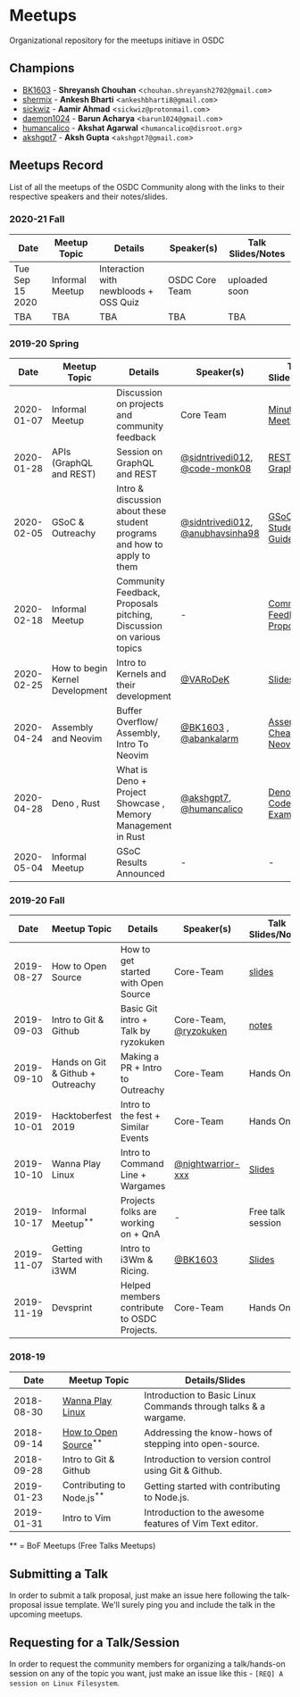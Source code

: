 # Meetups

Organizational repository for the meetups initiave in OSDC

## Champions

- [BK1603](https://github.com/BK1603) - **Shreyansh Chouhan** &lt;`chouhan.shreyansh2702@gmail.com`&gt;
- [shermix](https://github.com/shermix) - **Ankesh Bharti** &lt;`ankeshbharti8@gmail.com`&gt;
- [sickwiz](https://github.com/sickwiz) - **Aamir Ahmad** &lt;`sickwiz@protonmail.com`&gt;
- [daemon1024](https://github.com/daemon1024) - **Barun Acharya** &lt;`barun1024@gmail.com`&gt;
- [humancalico](https://github.com/humancalico) - **Akshat Agarwal** &lt;`humancalico@disroot.org`&gt;
- [akshgpt7](https://github.com/akshgpt7) - **Aksh Gupta** &lt;`akshgpt7@gmail.com`&gt;

## Meetups Record

List of all the meetups of the OSDC Community along with the links to their respective speakers and their notes/slides.

### 2020-21 Fall

| Date       | Meetup Topic 	          | Details                                       | Speaker(s) | Talk Slides/Notes                                            |
| ---------- | ---------------------------|-----------------------------------------------| ---------- | -------------------------------------------------------------|
| Tue Sep 15 2020        | Informal Meetup           	          | Interaction with newbloods + OSS Quiz                                           | OSDC Core Team        | uploaded soon
|TBA|TBA|TBA|TBA|TBA|                                                          |

### 2019-20 Spring

| Date       | Meetup Topic 	          | Details                                       | Speaker(s) | Talk Slides/Notes                                            |
| ---------- | ---------------------------|-----------------------------------------------| ---------- | -------------------------------------------------------------|
| 2020-01-07 | Informal Meetup 	          | Discussion on projects and community feedback | Core Team  | [Minutes of Meetup](./minutes_of_meetup/mom_07-01-2020.md)   |
| 2020-01-28 | APIs (GraphQL and REST)    | Session on GraphQL and REST                   | [@sidntrivedi012](https://github.com/sidntrivedi012), [@code-monk08](https://github.com/code-monk08) | [REST](https://docs.google.com/presentation/d/1MFtfisIoisxbBscIpaQXceOEmv2actSKd8qGEDTwpN4/edit?usp=sharing), [GraphQL](https://docs.google.com/presentation/d/14NPHPU7hJBKxefRu9f2_dt-o9uB17TTbgOXsTUVqaqo/edit?usp=sharing)|
| 2020-02-05 | GSoC & Outreachy       	  | Intro & discussion about these student programs and how to apply to them | [@sidntrivedi012](https://github.com/sidntrivedi012), [@anubhavsinha98](https://github.com/anubhavsinha98) | [GSoC Student Guide](https://google.github.io/gsocguides/student/) |
| 2020-02-18 | Informal Meetup            | Community Feedback, Proposals pitching, Discussion on various topics                                              |  -          | [Community Feedback & Proposals](https://github.com/osdc/meetups/issues/46)                                                             |
| 2020-02-25 | How to begin Kernel Development | Intro to Kernels and their development | [@VARoDeK](https://github.com/VARoDeK)| [Slides](https://drive.google.com/file/d/1MQcDMq-MKDl72O4s9WV5yYx35AJFAKlv/view?usp=sharing)|
| 2020-04-24 |   Assembly and Neovim      | Buffer Overflow/ Assembly, Intro To Neovim           |  [@BK1603](https://github.com/BK1603)  , [@abankalarm](https://github.com/abankalarm) | [Assembley Cheatsheet](https://github.com/abankalarm/reverse-engineering/blob/master/assemly%20cheat%20sheet) , [Neovim](https://docs.google.com/presentation/d/1ZmYVWbnPvThR3xCok0DdhNxmHViYM7P075hjdcva3vE/edit?usp=sharing) |
| 2020-04-28 |   Deno , Rust              | What is Deno + Project Showcase , Memory Management in Rust| [@akshgpt7](https://github.com/akshgpt7), [@humancalico](https://github.com/humancalico)  |  [Deno](https://docs.google.com/presentation/d/1IVRUDFXGrtYqHXHUdoawDPYPU0Xc9r_bVtImdRrFJxk/edit) , [Rust Code Examples](https://gist.github.com/humancalico/182f707e363cf1925860ae72da1b915a)  |
| 2020-05-04 | Informal Meetup | GSoC Results Announced | - | - |

### 2019-20 Fall

| Date       | Meetup Topic                      | Details                                     | Speaker(s)                                               | Talk Slides/Notes                                                                                                                                                                                                                |
| ---------- | --------------------------------- | ------------------------------------------- | -------------------------------------------------------- | -------------------------------------------------------------------------------------------------------------------------------------------------------------------------------------------------------------------------------- |
| 2019-08-27 | How to Open Source                | How to get started with Open Source         | Core-Team                                                | [slides](https://bit.ly/2zo4okx)                                                                                                                                                                                                 |
| 2019-09-03 | Intro to Git & Github             | Basic Git intro + Talk by ryzokuken         | Core-Team, [@ryzokuken](https://github.com/ryzokuken)    | [notes](./community_etiquettes.md)                                                                                                                                                                                               |
| 2019-09-10 | Hands on Git & Github + Outreachy | Making a PR + Intro to Outreachy            | Core-Team                                                | Hands On                                                                                                                                                                                                                         |
| 2019-10-01 | Hacktoberfest 2019                | Intro to the fest + Similar Events          | Core-Team                                                | Hands On                                                                                                                                                                                                                         |
| 2019-10-10 | Wanna Play Linux                  | Intro to Command Line + Wargames            | [@nightwarrior-xxx](https://github.com/nightwarrior-xxx) | [Slides](https://kutt.it/8IMFly)                                                                                                                                                                                                 |
| 2019-10-17 | Informal Meetup<sup>\*\*</sup>    | Projects folks are working on + QnA         | -                                                        | Free talk session                                                                                                                                                                                                                |
| 2019-11-07 | Getting Started with i3WM         | Intro to i3Wm & Ricing.                     | [@BK1603](https://github.com/BK1603)                     | [Slides](https://docs.google.com/presentation/d/1QAscJVPBlLl_2FTxi14G4V1RwMwzvpXeNV9iyBPTIDY/present?token=AC4w5VhK0T7xRqDMPUlrIEqwMxy9I2J83w%3A1573127932489&includes_info_params=1&eisi=CKSW6ZyG2OUCFdBUJAodEpgBoQ#slide=id.p) |
| 2019-11-19 | Devsprint                         | Helped members contribute to OSDC Projects. | Core-Team                                                | Hands On                                                                                                                                                                                                                         |

### 2018-19

| Date       | Meetup Topic                                                | Details/Slides                                                  |
| ---------- | ----------------------------------------------------------- | --------------------------------------------------------------- |
| 2018-08-30 | [Wanna Play Linux](https://bit.ly/2NyFacz)                  | Introduction to Basic Linux Commands through talks & a wargame. |
| 2018-09-14 | [How to Open Source](https://bit.ly/2PWTA2Z)<sup>\*\*</sup> | Addressing the know-hows of stepping into open-source.          |
| 2018-09-28 | Intro to Git & Github                                       | Introduction to version control using Git & Github.             |
| 2019-01-23 | Contributing to Node.js<sup>\*\*</sup>                      | Getting started with contributing to Node.js.                   |
| 2019-01-31 | Intro to Vim                                                | Introduction to the awesome features of Vim Text editor.        |

\*\* = BoF Meetups (Free Talks Meetups)

## Submitting a Talk

In order to submit a talk proposal, just make an issue here following the talk-proposal issue template. We'll surely ping you and include the talk in the upcoming meetups.

## Requesting for a Talk/Session

In order to request the community members for organizing a talk/hands-on session on any of the topic you want, just make an issue like this - `[REQ] A session on Linux Filesystem`.
